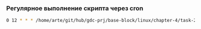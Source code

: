 ### Регулярное выполнение скрипта через cron
```bash
0 12 * * * /home/arte/git/hub/gdc-prj/base-block/linux/chapter-4/task-2/backup-manager.sh backup
```
